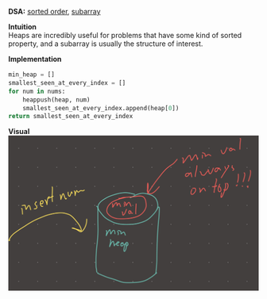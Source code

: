   
**DSA:** [sorted order](./sorted%20order.md), [subarray](./subarray.md)  
  
**Intuition**  
Heaps are incredibly useful for problems that have some kind of sorted property, and a subarray is usually the structure of interest.   
  
**Implementation**  
```python  
min_heap = []  
smallest_seen_at_every_index = []  
for num in nums:  
	heappush(heap, num)  
	smallest_seen_at_every_index.append(heap[0])  
return smallest_seen_at_every_index  
```  
  
**Visual**   
![IMG_5B3494DC8C5B-1.jpeg](./_pics/IMG_5B3494DC8C5B-1.jpeg)  
  
